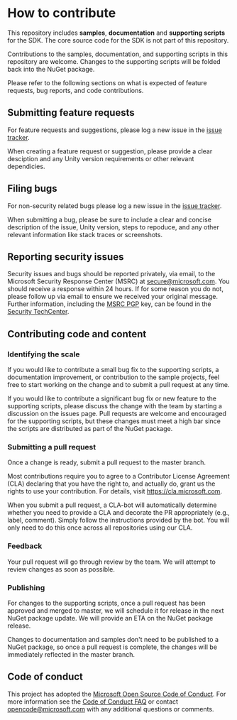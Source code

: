 # How to contribute

This repository includes **samples**, **documentation** and **supporting scripts** for the SDK. The core source code for the SDK is not part of this repository. 

Contributions to the samples, documentation, and supporting scripts in this repository are welcome. Changes to the supporting scripts will be folded back into the NuGet package.

Please refer to the following sections on what is expected of feature requests, bug reports, and code contributions.

## Submitting feature requests
For feature requests and suggestions, please log a new issue in the [issue tracker](https://github.com/ms-iot/ros_msft_mrtk/issues). 

When creating a feature request or suggestion, please provide a clear desciption and any Unity version requirements or other relevant dependicies.

## Filing bugs
For non-security related bugs please log a new issue in the [issue tracker](https://github.com/ms-iot/ros_msft_mrtk/issues). 

When submitting a bug, please be sure to include a clear and concise description of the issue, Unity version, steps to repoduce, and any other relevant information like stack traces or screenshots.

## Reporting security issues
Security issues and bugs should be reported privately, via email, to the Microsoft Security
Response Center (MSRC) at [secure@microsoft.com](mailto:secure@microsoft.com). You should
receive a response within 24 hours. If for some reason you do not, please follow up via
email to ensure we received your original message. Further information, including the
[MSRC PGP](https://technet.microsoft.com/en-us/security/dn606155) key, can be found in
the [Security TechCenter](https://technet.microsoft.com/en-us/security/default).

## Contributing code and content


### Identifying the scale

If you would like to contribute a small bug fix to the supporting scripts, a documentation improvement, or contribution to the sample projects, feel free to start working on the change and to submit a pull request at any time.

If you would like to contribute a significant bug fix or new feature to the supporting scripts, please discuss the change with the team by starting a discussion on the issues page.
Pull requests are welcome and encouraged for the supporting scripts, but these changes must meet a high bar since the scripts are distributed as part of the NuGet package.

### Submitting a pull request

Once a change is ready, submit a pull request to the master branch. 

Most contributions require you to agree to a Contributor License Agreement (CLA) declaring that you have the right to,
and actually do, grant us the rights to use your contribution. For details, visit https://cla.microsoft.com.

When you submit a pull request, a CLA-bot will automatically determine whether you need
to provide a CLA and decorate the PR appropriately (e.g., label, comment). Simply follow the
instructions provided by the bot. You will only need to do this once across all repositories using our CLA.

### Feedback

Your pull request will go through review by the team. We will attempt to review changes as soon as possible. 

### Publishing

For changes to the supporting scripts, once a pull request has been approved and merged to master, we will schedule it for release in the next NuGet package update. We will provide an ETA on the NuGet package release.

Changes to documentation and samples don't need to be published to a NuGet package, so once a pull request is complete, the changes will be immediately reflected in the master branch.

## Code of conduct

This project has adopted the [Microsoft Open Source Code of Conduct](https://opensource.microsoft.com/codeofconduct/).  For more information see the [Code of Conduct FAQ](https://opensource.microsoft.com/codeofconduct/faq/) or contact [opencode@microsoft.com](mailto:opencode@microsoft.com) with any additional questions or comments.
